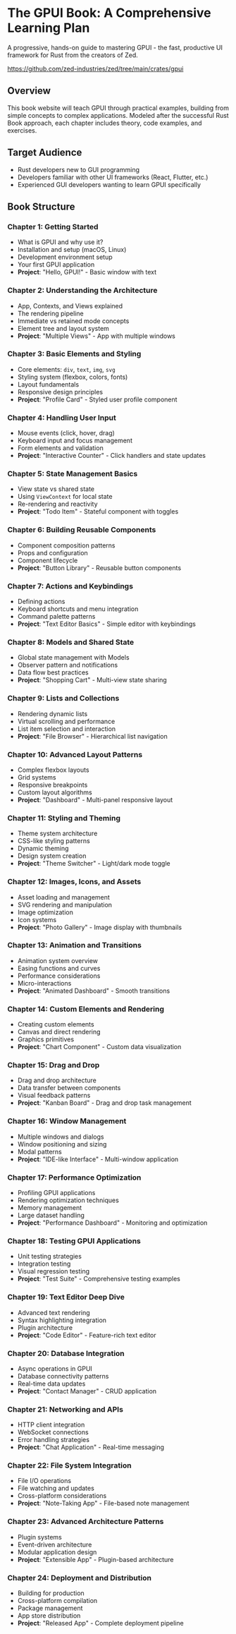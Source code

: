 # The GPUI Book: A Comprehensive Learning Plan

A progressive, hands-on guide to mastering GPUI - the fast, productive UI framework for Rust from the creators of Zed.

https://github.com/zed-industries/zed/tree/main/crates/gpui

## Overview

This book website will teach GPUI through practical examples, building from simple concepts to complex applications. Modeled after the successful Rust Book approach, each chapter includes theory, code examples, and exercises.

## Target Audience

- Rust developers new to GUI programming
- Developers familiar with other UI frameworks (React, Flutter, etc.)
- Experienced GUI developers wanting to learn GPUI specifically

## Book Structure

### Chapter 1: Getting Started
- What is GPUI and why use it?
- Installation and setup (macOS, Linux)
- Development environment setup
- Your first GPUI application
- **Project**: "Hello, GPUI!" - Basic window with text

### Chapter 2: Understanding the Architecture
- App, Contexts, and Views explained
- The rendering pipeline
- Immediate vs retained mode concepts
- Element tree and layout system
- **Project**: "Multiple Views" - App with multiple windows

### Chapter 3: Basic Elements and Styling
- Core elements: `div`, `text`, `img`, `svg`
- Styling system (flexbox, colors, fonts)
- Layout fundamentals
- Responsive design principles
- **Project**: "Profile Card" - Styled user profile component

### Chapter 4: Handling User Input
- Mouse events (click, hover, drag)
- Keyboard input and focus management
- Form elements and validation
- **Project**: "Interactive Counter" - Click handlers and state updates

### Chapter 5: State Management Basics
- View state vs shared state
- Using `ViewContext` for local state
- Re-rendering and reactivity
- **Project**: "Todo Item" - Stateful component with toggles

### Chapter 6: Building Reusable Components
- Component composition patterns
- Props and configuration
- Component lifecycle
- **Project**: "Button Library" - Reusable button components

### Chapter 7: Actions and Keybindings
- Defining actions
- Keyboard shortcuts and menu integration
- Command palette patterns
- **Project**: "Text Editor Basics" - Simple editor with keybindings

### Chapter 8: Models and Shared State
- Global state management with Models
- Observer pattern and notifications
- Data flow best practices
- **Project**: "Shopping Cart" - Multi-view state sharing

### Chapter 9: Lists and Collections
- Rendering dynamic lists
- Virtual scrolling and performance
- List item selection and interaction
- **Project**: "File Browser" - Hierarchical list navigation

### Chapter 10: Advanced Layout Patterns
- Complex flexbox layouts
- Grid systems
- Responsive breakpoints
- Custom layout algorithms
- **Project**: "Dashboard" - Multi-panel responsive layout

### Chapter 11: Styling and Theming
- Theme system architecture
- CSS-like styling patterns
- Dynamic theming
- Design system creation
- **Project**: "Theme Switcher" - Light/dark mode toggle

### Chapter 12: Images, Icons, and Assets
- Asset loading and management
- SVG rendering and manipulation
- Image optimization
- Icon systems
- **Project**: "Photo Gallery" - Image display with thumbnails

### Chapter 13: Animation and Transitions
- Animation system overview
- Easing functions and curves
- Performance considerations
- Micro-interactions
- **Project**: "Animated Dashboard" - Smooth transitions

### Chapter 14: Custom Elements and Rendering
- Creating custom elements
- Canvas and direct rendering
- Graphics primitives
- **Project**: "Chart Component" - Custom data visualization

### Chapter 15: Drag and Drop
- Drag and drop architecture
- Data transfer between components
- Visual feedback patterns
- **Project**: "Kanban Board" - Drag and drop task management

### Chapter 16: Window Management
- Multiple windows and dialogs
- Window positioning and sizing
- Modal patterns
- **Project**: "IDE-like Interface" - Multi-window application

### Chapter 17: Performance Optimization
- Profiling GPUI applications
- Rendering optimization techniques
- Memory management
- Large dataset handling
- **Project**: "Performance Dashboard" - Monitoring and optimization

### Chapter 18: Testing GPUI Applications
- Unit testing strategies
- Integration testing
- Visual regression testing
- **Project**: "Test Suite" - Comprehensive testing examples

### Chapter 19: Text Editor Deep Dive
- Advanced text rendering
- Syntax highlighting integration
- Plugin architecture
- **Project**: "Code Editor" - Feature-rich text editor

### Chapter 20: Database Integration
- Async operations in GPUI
- Database connectivity patterns
- Real-time data updates
- **Project**: "Contact Manager" - CRUD application

### Chapter 21: Networking and APIs
- HTTP client integration
- WebSocket connections
- Error handling strategies
- **Project**: "Chat Application" - Real-time messaging

### Chapter 22: File System Integration
- File I/O operations
- File watching and updates
- Cross-platform considerations
- **Project**: "Note-Taking App" - File-based note management

### Chapter 23: Advanced Architecture Patterns
- Plugin systems
- Event-driven architecture
- Modular application design
- **Project**: "Extensible App" - Plugin-based architecture

### Chapter 24: Deployment and Distribution
- Building for production
- Cross-platform compilation
- Package management
- App store distribution
- **Project**: "Released App" - Complete deployment pipeline
